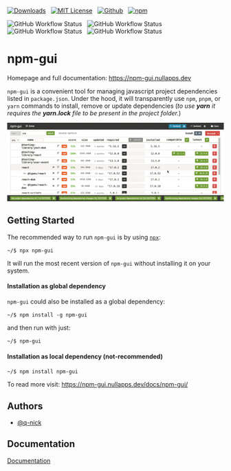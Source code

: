 [![Downloads](https://img.shields.io/npm/dm/npm-gui?style=for-the-badge)](https://www.npmjs.com/package/npm-gui)
&nbsp;
[![MIT License](https://img.shields.io/npm/l/npm-gui?style=for-the-badge)](https://choosealicense.com/licenses/mit/)
&nbsp;
[![Github](https://img.shields.io/github/stars/q-nick/npm-gui?style=for-the-badge)](https://github.com/q-nick/npm-gui)
&nbsp;
[![npm](https://img.shields.io/npm/v/npm-gui?style=for-the-badge)](https://www.npmjs.com/package/npm-gui)

![GitHub Workflow Status](https://img.shields.io/github/actions/workflow/status/q-nick/npm-gui/build.yml?style=for-the-badge)
&nbsp;
![GitHub Workflow Status](https://img.shields.io/github/actions/workflow/status/q-nick/npm-gui/windows.yml?label=windows%20test&style=for-the-badge)
&nbsp;
![GitHub Workflow Status](https://img.shields.io/github/actions/workflow/status/q-nick/npm-gui/macos.yml?label=macos%20test&style=for-the-badge)
&nbsp;
![GitHub Workflow Status](https://img.shields.io/github/actions/workflow/status/q-nick/npm-gui/linux.yml?label=linux%20test&style=for-the-badge)

# npm-gui

Homepage and full documentation: https://npm-gui.nullapps.dev

`npm-gui` is a convenient tool for managing javascript project dependencies listed in `package.json`. Under the hood, it will transparently use `npm`, `pnpm`, or `yarn` commands to install, remove or update dependencies
(_to use **yarn** it requires the **yarn.lock** file to be present in the project folder._)

![App Demo](readme/batch-install.GIF)

## Getting Started

The recommended way to run `npm-gui` is by using <a href="https://www.npmjs.com/package/npx">`npx`</a>:

```
~/$ npx npm-gui
```

It will run the most recent version of `npm-gui` without installing it on your system.

#### Installation as global dependency

`npm-gui` could also be installed as a global dependency:

```
~/$ npm install -g npm-gui
```

and then run with just:

```
~/$ npm-gui
```

#### Installation as local dependency (not-recommended)

```
~/$ npm install npm-gui
```

To read more visit: https://npm-gui.nullapps.dev/docs/npm-gui/

## Authors

- [@q-nick](https://www.github.com/q-nick)

## Documentation

[Documentation](https://npm-gui.nullapps.dev/docs/npm-gui/)
